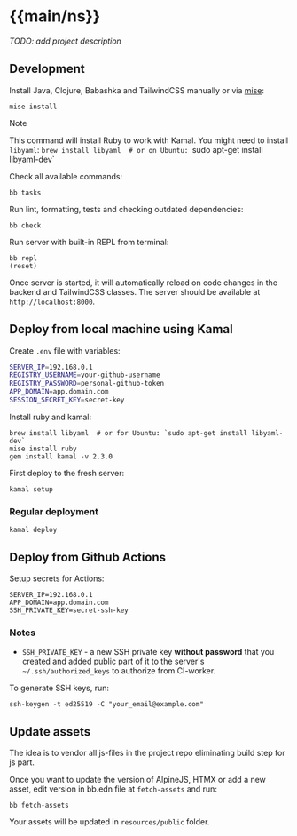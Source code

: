 # {{main/ns}}

_TODO: add project description_


## Development

Install Java, Clojure, Babashka and TailwindCSS manually or via [mise](https://mise.jdx.dev/):

```shell
mise install
```

> [!NOTE]
> This command will install Ruby to work with Kamal. You might need to install `libyaml`: `brew install libyaml  # or on Ubuntu: `sudo apt-get install libyaml-dev`

Check all available commands:

```shell
bb tasks
```

Run lint, formatting, tests and checking outdated dependencies:

```shell
bb check
```

Run server with built-in REPL from terminal:

 ```shell
bb repl 
(reset)
````

Once server is started, it will automatically reload on code changes in the backend and TailwindCSS classes.
The server should be available at `http://localhost:8000`.

## Deploy from local machine using Kamal

Create `.env` file with variables: 
```bash
SERVER_IP=192.168.0.1
REGISTRY_USERNAME=your-github-username
REGISTRY_PASSWORD=personal-github-token
APP_DOMAIN=app.domain.com
SESSION_SECRET_KEY=secret-key
```

Install ruby and kamal:

```shell
brew install libyaml  # or for Ubuntu: `sudo apt-get install libyaml-dev` 
mise install ruby
gem install kamal -v 2.3.0
```

First deploy to the fresh server:

```shell
kamal setup
```

### Regular deployment

```shell
kamal deploy
```

## Deploy from Github Actions

Setup secrets for Actions:

```shell
SERVER_IP=192.168.0.1
APP_DOMAIN=app.domain.com
SSH_PRIVATE_KEY=secret-ssh-key
```

### Notes

- `SSH_PRIVATE_KEY` - a new SSH private key **without password** that you created and added public part of it to the server's `~/.ssh/authorized_keys` to authorize from CI-worker.

To generate SSH keys, run:

```shell
ssh-keygen -t ed25519 -C "your_email@example.com"
```

## Update assets

The idea is to vendor all js-files in the project repo eliminating build step for js part.

Once you want to update the version of AlpineJS, HTMX or add a new asset, edit version in bb.edn file at `fetch-assets` and run:

```shell
bb fetch-assets
```

Your assets will be updated in `resources/public` folder.

